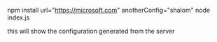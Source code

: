 npm install
url="https://microsoft.com" anotherConfig="shalom" node index.js

this will show the configuration generated from the server
